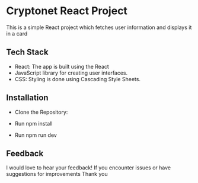 
# Cryptonet React Project

This is a simple React project which fetches user information and displays it in a card


## Tech Stack


- React: The app is built using the React 
- JavaScript library for creating user interfaces.
- CSS: Styling is done using Cascading Style Sheets.

## Installation

- Clone the Repository:
- Run npm install

- Run npm run dev
    
## Feedback


I would love to hear your feedback! If you encounter issues or have suggestions for improvements
Thank you 


